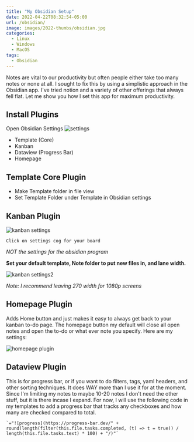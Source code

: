 ```yaml
---
title: "My Obsidian Setup"
date: 2022-04-22T08:32:54-05:00
url: /obsidian/
image: images/2022-thumbs/obsidian.jpg
categories:
  - Linux
  - Windows
  - MacOS
tags:
  - Obsidian
---
```


 Notes are vital to our productivity but often people either take too many notes or none at all. I sought to fix this by using a simplistic approach in the Obsidian app. I've tried notion and a variety of other offerings that always fell flat. Let me show you how I set this app for maximum productivity.
<!--more-->
## Install Plugins
Open Obsidian Settings
![settings](/images/2022/04-obsidian/plugins.png)

- Template (Core)
- Kanban
- Dataview (Progress Bar)
- Homepage

## Template Core Plugin
- Make Template folder in file view
- Set Template Folder under Template in Obsidian settings

## Kanban Plugin
![kanban settings](/images/2022/04-obsidian/kanban-settings.png)

`Click on settings cog for your board`

_NOT the settings for the obsidian program_

**Set your default template, Note folder to put new files in, and lane width.**

![kanban settings2](/images/2022/04-obsidian/kanban-settings2.png)

_Note: I recommend leaving 270 width for 1080p screens_

## Homepage Plugin
Adds Home button and just makes it easy to always get back to your kanban to-do page. The homepage button my default will close all open notes and open the to-do or what ever note you specify. Here are my settings:

![homepage plugin](/images/2022/04-obsidian/homepage.png)

## Dataview Plugin
This is for progress bar, or if you want to do filters, tags, yaml headers, and other sorting techniques. It does WAY more than I use it for at the moment. Since I'm limiting my notes to maybe 10-20 notes I don't need the other stuff, but it is there incase I expand. For now, I will use the following code in my templates to add a progress bar that tracks any checkboxes and how many are checked compared to total. 

```
`="![progress](https://progress-bar.dev/" + round(length(filter(this.file.tasks.completed, (t) => t = true)) / length(this.file.tasks.text) * 100) + "/)"`
```



